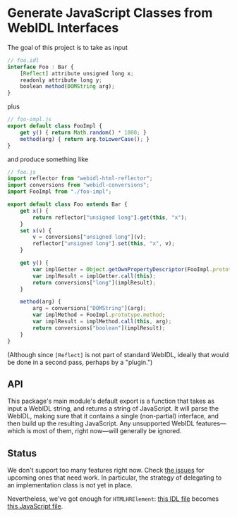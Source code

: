 # Generate JavaScript Classes from WebIDL Interfaces

The goal of this project is to take as input

```js
// foo.idl
interface Foo : Bar {
    [Reflect] attribute unsigned long x;
    readonly attribute long y;
    boolean method(DOMString arg);
}
```

plus

```js
// foo-impl.js
export default class FooImpl {
    get y() { return Math.random() * 1000; }
    method(arg) { return arg.toLowerCase(); }
}
```

and produce something like

```js
// foo.js
import reflector from "webidl-html-reflector";
import conversions from "webidl-conversions";
import FooImpl from "./foo-impl";

export default class Foo extends Bar {
    get x() {
        return reflector["unsigned long"].get(this, "x");
    }
    set x(v) {
        v = conversions["unsigned long"](v);
        reflector["unsigned long"].set(this, "x", v);
    }

    get y() {
        var implGetter = Object.getOwnPropertyDescriptor(FooImpl.prototype, "y").get;
        var implResult = implGetter.call(this);
        return conversions["long"](implResult);
    }

    method(arg) {
        arg = conversions["DOMString"](arg);
        var implMethod = FooImpl.prototype.method;
        var implResult = implMethod.call(this, arg);
        return conversions["boolean"](implResult);
    }
}
```

(Although since `[Reflect]` is not part of standard WebIDL, ideally that would be done in a second pass, perhaps by a "plugin.")

## API

This package's main module's default export is a function that takes as input a WebIDL string, and returns a string of JavaScript. It will parse the WebIDL, making sure that it contains a single (non-partial) interface, and then build up the resulting JavaScript. Any unsupported WebIDL features—which is most of them, right now—will generally be ignored.

## Status

We don't support too many features right now. Check [the issues](https://github.com/domenic/webidl-class-generator/issues) for upcoming ones that need work. In particular, the strategy of delegating to an implementation class is not yet in place.

Nevertheless, we've got enough for `HTMLHRElement`: [this IDL file](https://github.com/domenic/webidl-class-generator/blob/master/test/cases/html-hr-element.idl) becomes [this JavaScript file](https://github.com/domenic/webidl-class-generator/blob/master/test/cases/html-hr-element.js).
